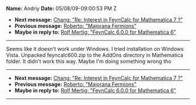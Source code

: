 **Name:** Andriy
**Date:** 05/08/09-09:00:53 PM Z

  - **Next message:** [Chang: "Re: Interest in FeynCalc for Mathematica
    7 ?"](0554.html)
  - **Previous message:** [Roberto: "Majorana Fermions"](0552.html)
  - **Maybe in reply to:** [Rolf Mertig: "FeynCalc 6.0.0 for Mathematica
    6"](0425.html)

-----

Seems like it doesn't work under Windows. I tried installation on
Windows Vista. Unpacked feyncalc600.zip to the AddOns directory in
Mathematica folder. It didn't work this way. Maybe I'm doing something
wrong tho  

-----

  - **Next message:** [Chang: "Re: Interest in FeynCalc for Mathematica
    7 ?"](0554.html)
  - **Previous message:** [Roberto: "Majorana Fermions"](0552.html)
  - **Maybe in reply to:** [Rolf Mertig: "FeynCalc 6.0.0 for Mathematica
    6"](0425.html)

-----

